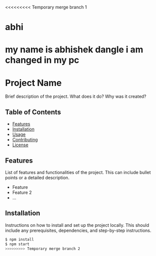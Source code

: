 <<<<<<<<< Temporary merge branch 1
# abhi
my name is abhishek dangle i am changed in my pc
=========
# Project Name

Brief description of the project. What does it do? Why was it created?

## Table of Contents

- [Features](#features)
- [Installation](#installation)
- [Usage](#usage)
- [Contributing](#contributing)
- [License](#license)

## Features

List of features and functionalities of the project. This can include bullet points or a detailed description.

- Feature 
- Feature 2
- ...

## Installation

Instructions on how to install and set up the project locally. This should include any prerequisites, dependencies, and step-by-step instructions.

```bash
$ npm install
$ npm start
>>>>>>>>> Temporary merge branch 2
